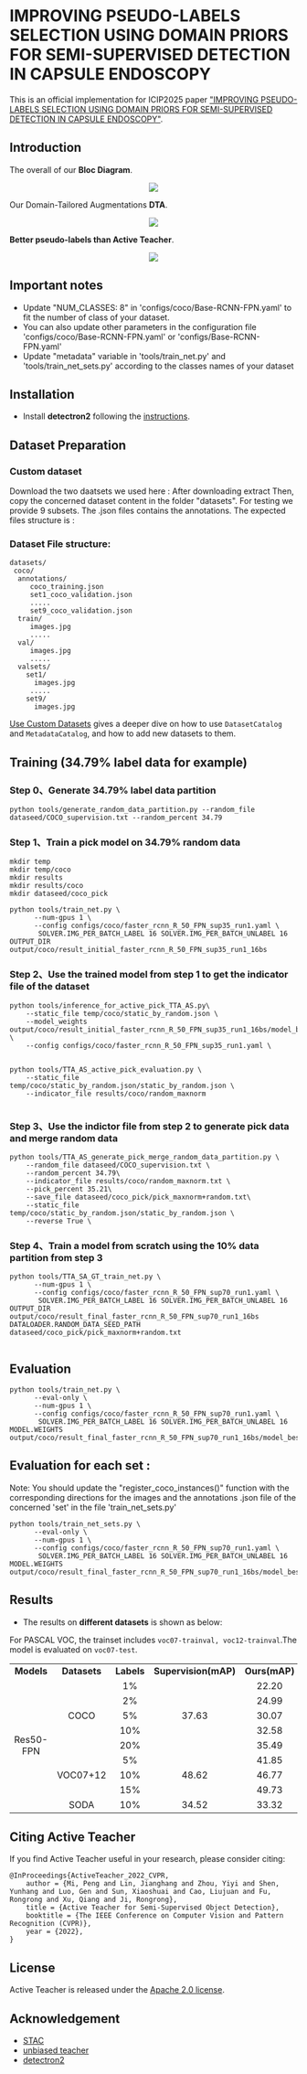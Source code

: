 # IMPROVING PSEUDO-LABELS SELECTION USING DOMAIN PRIORS FOR SEMI-SUPERVISED DETECTION IN CAPSULE ENDOSCOPY
This is an official implementation for ICIP2025 paper ["IMPROVING PSEUDO-LABELS SELECTION USING DOMAIN PRIORS FOR SEMI-SUPERVISED DETECTION IN CAPSULE ENDOSCOPY"](https://xxxx.pdf). 

<!-- by [Peng Mi](), [Jianghang Lin](https://github.com/HunterJ-Lin), [Yiyi Zhou](), [Yunhang Shen](), [Gen Luo](), [Xiaoshuai Sun](), [Liujuan Cao](), [Rongrong Fu](), [Qiang Xu](), [Rongrong Ji](). -->
<!-- Conference on Computer Vision and Pattern Recognition (CVPR) 2022 Paper.</br> -->

## Introduction

The overall of our **Bloc Diagram**. 
<p align="center">
<img src="blockDiagram.png">
</p>

Our Domain-Tailored Augmentations **DTA**. 
<p align="center">
<img src="DTA.png">
</p>

**Better pseudo-labels than Active Teacher**. 
<p align="center">
<img src="compareWithAT.png">
</p>

## Important notes
- Update "NUM_CLASSES: 8" in 'configs/coco/Base-RCNN-FPN.yaml' to fit the number of class of your dataset.
- You can also update other parameters in the configuration file 'configs/coco/Base-RCNN-FPN.yaml' or 'configs/Base-RCNN-FPN.yaml'
- Update "metadata" variable in 'tools/train_net.py' and 'tools/train_net_sets.py' according to the classes names of your dataset
  
## Installation

- Install **detectron2** following the [instructions](https://detectron2.readthedocs.io/tutorials/install.html).


## Dataset Preparation

### Custom dataset
Download the two daatsets we used here :
After downloading extract 
Then, copy the concerned dataset content in the folder "datasets". For testing we provide 9 subsets. The .json files contains the annotations.
The expected files structure is :
### Dataset File structure:
```
datasets/
 coco/
  annotations/
     coco_training.json
     set1_coco_validation.json
     .....
     set9_coco_validation.json
  train/
     images.jpg 
     .....
  val/
     images.jpg
     .....
  valsets/
    set1/
      images.jpg
     .....
    set9/
      images.jpg
```
[Use Custom Datasets](https://detectron2.readthedocs.io/tutorials/datasets.html) gives a deeper dive on how to use `DatasetCatalog` and `MetadataCatalog`, and how to add new datasets to them.

## Training (34.79% label data for example)
### Step 0、Generate 34.79% label data partition
```
python tools/generate_random_data_partition.py --random_file dataseed/COCO_supervision.txt --random_percent 34.79
```

### Step 1、Train a pick model on 34.79% random data
```
mkdir temp
mkdir temp/coco
mkdir results
mkdir results/coco
mkdir dataseed/coco_pick

python tools/train_net.py \
      --num-gpus 1 \
      --config configs/coco/faster_rcnn_R_50_FPN_sup35_run1.yaml \
       SOLVER.IMG_PER_BATCH_LABEL 16 SOLVER.IMG_PER_BATCH_UNLABEL 16  OUTPUT_DIR output/coco/result_initial_faster_rcnn_R_50_FPN_sup35_run1_16bs

```

### Step 2、Use the trained model from step 1 to get the indicator file of the dataset
```
python tools/inference_for_active_pick_TTA_AS.py\
    --static_file temp/coco/static_by_random.json \
    --model_weights output/coco/result_initial_faster_rcnn_R_50_FPN_sup35_run1_16bs/model_best.pth \
    --config configs/coco/faster_rcnn_R_50_FPN_sup35_run1.yaml \
    

python tools/TTA_AS_active_pick_evaluation.py \
    --static_file temp/coco/static_by_random.json/static_by_random.json \
    --indicator_file results/coco/random_maxnorm
    
```

### Step 3、Use the indictor file from step 2 to generate pick data and merge random data
```
python tools/TTA_AS_generate_pick_merge_random_data_partition.py \
    --random_file dataseed/COCO_supervision.txt \
    --random_percent 34.79\
    --indicator_file results/coco/random_maxnorm.txt \
    --pick_percent 35.21\
    --save_file dataseed/coco_pick/pick_maxnorm+random.txt\
    --static_file temp/coco/static_by_random.json/static_by_random.json \
    --reverse True \
```

### Step 4、Train a model from scratch using the 10% data partition from step 3
```
python tools/TTA_SA_GT_train_net.py \
      --num-gpus 1 \
      --config configs/coco/faster_rcnn_R_50_FPN_sup70_run1.yaml \
       SOLVER.IMG_PER_BATCH_LABEL 16 SOLVER.IMG_PER_BATCH_UNLABEL 16 OUTPUT_DIR output/coco/result_final_faster_rcnn_R_50_FPN_sup70_run1_16bs DATALOADER.RANDOM_DATA_SEED_PATH dataseed/coco_pick/pick_maxnorm+random.txt   
  
```

## Evaluation
```
python tools/train_net.py \
      --eval-only \
      --num-gpus 1 \
      --config configs/coco/faster_rcnn_R_50_FPN_sup70_run1.yaml \
       SOLVER.IMG_PER_BATCH_LABEL 16 SOLVER.IMG_PER_BATCH_UNLABEL 16  MODEL.WEIGHTS output/coco/result_final_faster_rcnn_R_50_FPN_sup70_run1_16bs/model_best.pth

```
## Evaluation for each set :
Note: You should update the "register_coco_instances()" function with the corresponding directions for the images and the annotations .json file of the concerned 'set' in the file  'train_net_sets.py' 
```
python tools/train_net_sets.py \
      --eval-only \
      --num-gpus 1 \
      --config configs/coco/faster_rcnn_R_50_FPN_sup70_run1.yaml \
       SOLVER.IMG_PER_BATCH_LABEL 16 SOLVER.IMG_PER_BATCH_UNLABEL 16  MODEL.WEIGHTS output/coco/result_final_faster_rcnn_R_50_FPN_sup70_run1_16bs/model_best.pth

```


## Results
- The results on **different datasets** is shown as below:

For PASCAL VOC, the trainset includes `voc07-trainval, voc12-trainval`.The model is evaluated on `voc07-test`.

<table border="0" width="800">
<tr>
	<td width="25%" align="center"> <b> Models </b> </td>
	<td width="25%" align="center"> <b> Datasets </b> </td>
	<td width="15%" align="center"> <b> Labels </b> </td>
	<td width="25%" align="center"> <b> Supervision(mAP) </b> </td>
	<td width="25%" align="center"> <b> Ours(mAP) </b> </td>
</tr>
	
<tr>
	<td width="25" align="center" rowspan="9"> Res50-FPN</td>
	<td width="25%" align="center" rowspan="5"> COCO </td>
	<td width="15%" align="center"> 1% </td>
	<td width="25%" align="center" rowspan="5"> 37.63 </td>
	<td width="25%" align="center"> 22.20 </td>
</tr>
<tr>
	<td width="15%" align="center"> 2% </td>
	<td width="25%" align="center"> 24.99 </td>
</tr>
<tr>
	<td width="15%" align="center"> 5% </td>
	<td width="25%" align="center"> 30.07 </td>
</tr>
<tr>
	<td width="15%" align="center"> 10% </td>
	<td width="25%" align="center"> 32.58 </td>
</tr>
<tr>
	<td width="15%" align="center"> 20% </td>
	<td width="25%" align="center"> 35.49 </td>
</tr>

<tr>
	<td width="25%" align="center" rowspan="3"> VOC07+12 </td>
	<td width="15%" align="center"> 5% </td>
	<td width="25%" align="center" rowspan="3"> 48.62 </td>
	<td width="25%" align="center"> 41.85 </td>
</tr>
<tr>
	<td width="15%" align="center"> 10% </td>
	<td width="25%" align="center"> 46.77 </td>
</tr>
<tr>
	<td width="15%" align="center"> 15% </td>
	<td width="25%" align="center"> 49.73 </td>
</tr>
	
<tr>
	<td width="25%" align="center"> SODA </td>
	<td width="15%" align="center"> 10% </td>
	<td width="25%" align="center"> 34.52 </td>
	<td width="25%" align="center"> 33.32 </td>
</tr>
</table>
	
## Citing Active Teacher

If you find Active Teacher useful in your research, please consider citing:

```
@InProceedings{ActiveTeacher_2022_CVPR,
	author = {Mi, Peng and Lin, Jianghang and Zhou, Yiyi and Shen, Yunhang and Luo, Gen and Sun, Xiaoshuai and Cao, Liujuan and Fu, Rongrong and Xu, Qiang and Ji, Rongrong},
	title = {Active Teacher for Semi-Supervised Object Detection},
	booktitle = {The IEEE Conference on Computer Vision and Pattern Recognition (CVPR)},
	year = {2022},
}   
```

## License

Active Teacher is released under the [Apache 2.0 license](LICENSE).

## Acknowledgement
-   [STAC](https://github.com/google-research/ssl_detection)
-   [unbiased teacher](https://github.com/facebookresearch/unbiased-teacher)
-   [detectron2](https://github.com/facebookresearch/detectron2)

